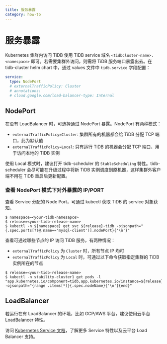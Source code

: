 ```yaml
---
title: 服务暴露
category: how-to
---
```


# 服务暴露

Kubernetes 集群内访问 TiDB 使用 TiDB service 域名 `<tidbcluster-name>.<namespace>` 即可。若需要集群外访问，则需将 TiDB 服务端口暴露出去。在 tidb-cluster helm chart 中，通过 values 文件中 `tidb.service` 字段配置：

```yaml
service:
  type: NodePort
  # externalTrafficPolicy: Cluster
  # annotations:
  # cloud.google.com/load-balancer-type: Internal
```

## NodePort

在没有 LoadBalancer 时，可选择通过 NodePort 暴露。NodePort 有两种模式：

- `externalTrafficPolicy=Cluster`: 集群所有的机器都会给 TiDB 分配 TCP
  端口，此为默认值
- `externalTrafficPolicy=Local`: 只有运行 TiDB 的机器会分配 TCP 端口，用于访问本地的 TiDB 实例

使用 Local 模式时，建议打开 tidb-scheduler 的 `StableScheduling` 特性。tidb-scheduler 会尽可能在升级过程中将新 TiDB 实例调度到原机器，这样集群外客户端不用在 TiDB 重启后更新配置。

### 查看 NodePort 模式下对外暴露的 IP/PORT

查看 Service 分配的 Node Port，可通过 kubectl 获取 TiDB 的 service 对象获知。

```shell
$ namespace=<your-tidb-namesapce>
$ release=<your-tidb-release-name>
$ kubectl -n ${namespace} get svc ${release}-tidb -ojsonpath="{.spec.ports[?(@.name=='mysql-client')].nodePort}{'\n'}"
```

查看可通过哪些节点的 IP 访问 TiDB 服务，有两种情况：

- `externalTrafficPolicy` 为 `Cluster` 时，所有节点 IP 均可
- `externalTrafficPolicy` 为 `Local` 时，可通过以下命令获取指定集群的 TiDB 实例所在的节点

```shell
$ release=<your-tidb-release-name>
$ kubectl -n stability-cluster1 get pods -l "app.kubernetes.io/component=tidb,app.kubernetes.io/instance=${release}" -ojsonpath="{range .items[*]}{.spec.nodeName}{'\n'}{end}"
```

## LoadBalancer

若运行在有 LoadBalancer 的环境，比如 GCP/AWS 平台，建议使用云平台 LoadBalancer 特性。

访问 [Kubernetes Service 文档](https://kubernetes.io/docs/concepts/services-networking/service/)，了解更多 Service 特性以及云平台 Load Balancer 支持。
